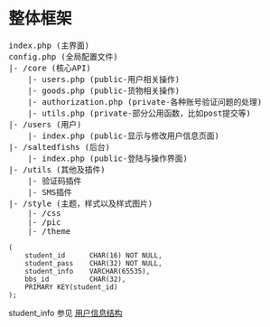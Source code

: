 # 整体框架
<pre>
index.php (主界面)
config.php (全局配置文件)
|- /core (核心API)    
    |- users.php (public-用户相关操作)
    |- goods.php (public-货物相关操作)
    |- authorization.php (private-各种账号验证问题的处理)
    |- utils.php (private-部分公用函数，比如post提交等)
|- /users (用户)
    |- index.php (public-显示与修改用户信息页面)
|- /saltedfishs (后台)
    |- index.php (public-登陆与操作界面)
|- /utils (其他及插件)
    |- 验证码插件
    |- SMS插件
|- /style (主题，样式以及样式图片)
    |- /css 
    |- /pic
    |- /theme
</pre> 

```
(
    student_id      CHAR(16) NOT NULL,
    student_pass    CHAR(32) NOT NULL,
    student_info    VARCHAR(65535),
    bbs_id          CHAR(32),
    PRIMARY KEY(student_id)
);
```
student_info 参见 [用户信息结构](02.1-users.md#用户信息结构（JSONStr）)